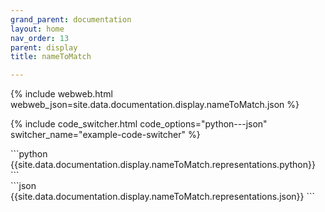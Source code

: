 ```yaml
---
grand_parent: documentation
layout: home
nav_order: 13
parent: display
title: nameToMatch

---
```


{% include webweb.html webweb_json=site.data.documentation.display.nameToMatch.json %}

{% include code_switcher.html code_options="python---json" switcher_name="example-code-switcher" %}
<div class='select-code-block example-code-switcher python-code-block select-code-block-visible'></div>
```python
{{site.data.documentation.display.nameToMatch.representations.python}}
```
<div class='select-code-block example-code-switcher json-code-block'></div>
```json
{{site.data.documentation.display.nameToMatch.representations.json}}
```